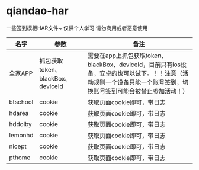 # qiandao-har

一些签到模板HAR文件~  仅供个人学习 请勿商用或者恶意使用


| 名字   | 参数        | 备注                                                  |
| -------- | ------------- | ------------------------------------------------------- |
| 全家APP | 抓包获取token、blackBox、deviceId | 需要在app上抓包获取token、blackBox、deviceId，目前只有ios设备，安卓的也可以试下。！！注意（活动规则一个设备只能一个账号签到，切换账号签到可能会被禁止参加活动！） |
| btschool | cookie        | 获取页面cookie即可，带日志                                |
| hdarea   | cookie        | 获取页面cookie即可，带日志                                 |
| hddolby  | cookie        | 获取页面cookie即可，带日志                                 |
| lemonhd  | cookie        | 获取页面cookie即可，带日志                                 |
| nicept   | cookie        | 获取页面cookie即可，带日志                                 |
| pthome   | cookie        | 获取页面cookie即可，带日志                                 |
